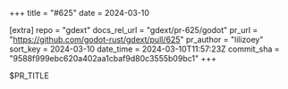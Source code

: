 +++
title = "#625"
date = 2024-03-10

[extra]
repo = "gdext"
docs_rel_url = "gdext/pr-625/godot"
pr_url = "https://github.com/godot-rust/gdext/pull/625"
pr_author = "lilizoey"
sort_key = 2024-03-10
date_time = 2024-03-10T11:57:23Z
commit_sha = "9588f999ebc620a402aa1cbaf9d80c3555b09bc1"
+++

$PR_TITLE
